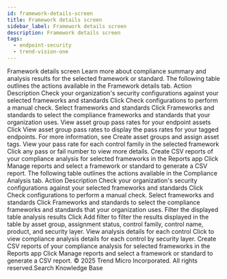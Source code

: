 ```yaml
---
id: framework-details-screen
title: Framework details screen
sidebar_label: Framework details screen
description: Framework details screen
tags:
  - endpoint-security
  - trend-vision-one
---
```


 Framework details screen Learn more about compliance summary and analysis results for the selected framework or standard. The following table outlines the actions available in the Framework details tab. Action Description Check your organization's security configurations against your selected frameworks and standards Click Check configurations to perform a manual check. Select frameworks and standards Click Frameworks and standards to select the compliance frameworks and standards that your organization uses. View asset group pass rates for your endpoint assets Click View asset group pass rates to display the pass rates for your tagged endpoints. For more information, see Create asset groups and assign asset tags. View your pass rate for each control family in the selected framework Click any pass or fail number to view more details. Create CSV reports of your compliance analysis for selected frameworks in the Reports app Click Manage reports and select a framework or standard to generate a CSV report. The following table outlines the actions available in the Compliance Analysis tab. Action Description Check your organization's security configurations against your selected frameworks and standards Click Check configurations to perform a manual check. Select frameworks and standards Click Frameworks and standards to select the compliance frameworks and standards that your organization uses. Filter the displayed table analysis results Click Add filter to filter the results displayed in the table by asset group, assignment status, control family, control name, product, and security layer. View analysis details for each control Click to view compliance analysis details for each control by security layer. Create CSV reports of your compliance analysis for selected frameworks in the Reports app Click Manage reports and select a framework or standard to generate a CSV report. © 2025 Trend Micro Incorporated. All rights reserved.Search Knowledge Base